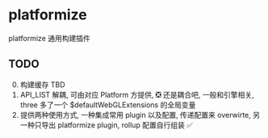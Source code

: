 # platformize

platformize 通用构建插件

## TODO

0. 构建缓存 TBD
1. API_LIST 解耦, 可由对应 Platform 方提供, ❎ 还是耦合吧, 一般和引擎相关, three 多了一个 $defaultWebGLExtensions 的全局变量
2. 提供两种使用方式, 一种集成常用 plugin 以及配置, 传递配置来 overwirte, 另一种只导出 platformize plugin, rollup 配置自行组装 ✅
